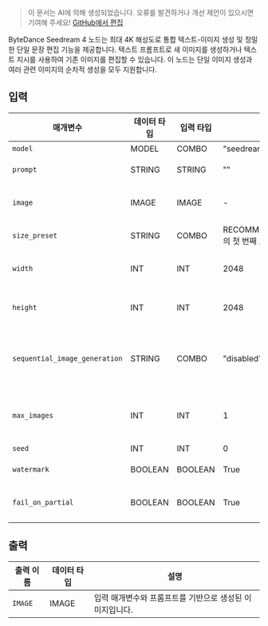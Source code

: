 > 이 문서는 AI에 의해 생성되었습니다. 오류를 발견하거나 개선 제안이 있으시면 기여해 주세요! [GitHub에서 편집](https://github.com/Comfy-Org/embedded-docs/blob/main/comfyui_embedded_docs/docs/ByteDanceSeedreamNode/ko.md)

ByteDance Seedream 4 노드는 최대 4K 해상도로 통합 텍스트-이미지 생성 및 정밀한 단일 문장 편집 기능을 제공합니다. 텍스트 프롬프트로 새 이미지를 생성하거나 텍스트 지시를 사용하여 기존 이미지를 편집할 수 있습니다. 이 노드는 단일 이미지 생성과 여러 관련 이미지의 순차적 생성을 모두 지원합니다.

## 입력

| 매개변수 | 데이터 타입 | 입력 타입 | 기본값 | 범위 | 설명 |
|-----------|-----------|------------|---------|-------|-------------|
| `model` | MODEL | COMBO | "seedream-4-0-250828" | ["seedream-4-0-250828"] | 모델 이름 |
| `prompt` | STRING | STRING | "" | - | 이미지를 생성하거나 편집하기 위한 텍스트 프롬프트입니다. |
| `image` | IMAGE | IMAGE | - | - | 이미지-대-이미지 생성을 위한 입력 이미지입니다. 단일 또는 다중 참조 생성을 위한 1-10개 이미지 목록입니다. |
| `size_preset` | STRING | COMBO | RECOMMENDED_PRESETS_SEEDREAM_4의 첫 번째 프리셋 | RECOMMENDED_PRESETS_SEEDREAM_4의 모든 레이블 | 권장 크기를 선택하세요. 아래 너비와 높이를 사용하려면 Custom을 선택하세요. |
| `width` | INT | INT | 2048 | 1024-4096 (간격 64) | 이미지의 사용자 정의 너비입니다. 이 값은 `size_preset`이 `Custom`으로 설정된 경우에만 작동합니다. |
| `height` | INT | INT | 2048 | 1024-4096 (간격 64) | 이미지의 사용자 정의 높이입니다. 이 값은 `size_preset`이 `Custom`으로 설정된 경우에만 작동합니다. |
| `sequential_image_generation` | STRING | COMBO | "disabled" | ["disabled", "auto"] | 그룹 이미지 생성 모드입니다. 'disabled'는 단일 이미지를 생성합니다. 'auto'는 모델이 여러 관련 이미지(예: 스토리 장면, 캐릭터 변형)를 생성할지 여부를 결정하도록 합니다. |
| `max_images` | INT | INT | 1 | 1-15 | sequential_image_generation='auto'일 때 생성할 최대 이미지 수입니다. 총 이미지 수(입력 + 생성)는 15개를 초과할 수 없습니다. |
| `seed` | INT | INT | 0 | 0-2147483647 | 생성에 사용할 시드 값입니다. |
| `watermark` | BOOLEAN | BOOLEAN | True | - | 이미지에 "AI 생성" 워터마크를 추가할지 여부입니다. |
| `fail_on_partial` | BOOLEAN | BOOLEAN | True | - | 활성화된 경우, 요청된 이미지 중 일부가 누락되거나 오류가 반환되면 실행을 중단합니다. |

## 출력

| 출력 이름 | 데이터 타입 | 설명 |
|-------------|-----------|-------------|
| `IMAGE` | IMAGE | 입력 매개변수와 프롬프트를 기반으로 생성된 이미지입니다. |

